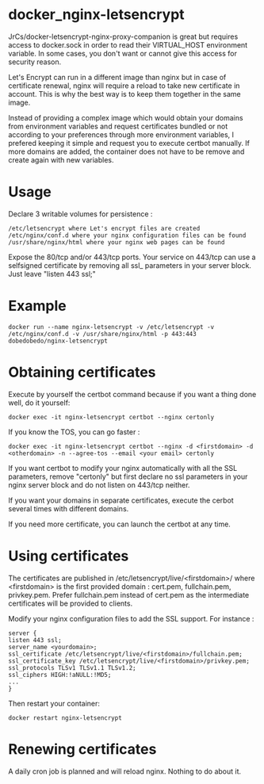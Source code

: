 # docker_nginx-letsencrypt

JrCs/docker-letsencrypt-nginx-proxy-companion is great but requires access to docker.sock in order to read their VIRTUAL_HOST environment variable. In some cases, you don't want or cannot give this access for security reason.

Let's Encrypt can run in a different image than nginx but in case of certificate renewal, nginx will require a reload to take new certificate in account. This is why the best way is to keep them together in the same image.

Instead of providing a complex image which would obtain your domains from environment variables and request certificates bundled or not according to your preferences through more environment variables, I prefered keeping it simple and request you to execute certbot manually. If more domains are added, the container does not have to be remove and create again with new variables.

# Usage

Declare 3 writable volumes for persistence :

    /etc/letsencrypt where Let's encrypt files are created
    /etc/nginx/conf.d where your nginx configuration files can be found
    /usr/share/nginx/html where your nginx web pages can be found

Expose the 80/tcp and/or 443/tcp ports. Your service on 443/tcp can use a selfsigned certificate by removing all ssl_ parameters in your server block. Just leave "listen 443 ssl;"

# Example

    docker run --name nginx-letsencrypt -v /etc/letsencrypt -v /etc/nginx/conf.d -v /usr/share/nginx/html -p 443:443 dobedobedo/nginx-letsencrypt

# Obtaining certificates

Execute by yourself the certbot command because if you want a thing done well, do it yourself:
    
    docker exec -it nginx-letsencrypt certbot --nginx certonly

If you know the TOS, you can go faster :

    docker exec -it nginx-letsencrypt certbot --nginx -d <firstdomain> -d <otherdomain> -n --agree-tos --email <your email> certonly

If you want certbot to modify your nginx automatically with all the SSL parameters, remove "certonly" but first declare no ssl parameters in your nginx server block and do not listen on 443/tcp neither.

If you want your domains in separate certificates, execute the cerbot several times with different domains.

If you need more certificate, you can launch the certbot at any time.

# Using certificates

The certificates are published in /etc/letsencrypt/live/\<firstdomain\>/ where \<firstdomain\> is the first provided domain : cert.pem, fullchain.pem, privkey.pem. 
Prefer fullchain.pem instead of cert.pem as the intermediate certificates will be provided to clients.

Modify your nginx configuration files to add the SSL support. For instance :

    server {
    listen 443 ssl;
    server_name <yourdomain>;
    ssl_certificate /etc/letsencrypt/live/<firstdomain>/fullchain.pem;
    ssl_certificate_key /etc/letsencrypt/live/<firstdomain>/privkey.pem;
    ssl_protocols TLSv1 TLSv1.1 TLSv1.2;
    ssl_ciphers HIGH:!aNULL:!MD5;
    ...
    }

Then restart your container:

    docker restart nginx-letsencrypt

# Renewing certificates

A daily cron job is planned and will reload nginx. Nothing to do about it.
